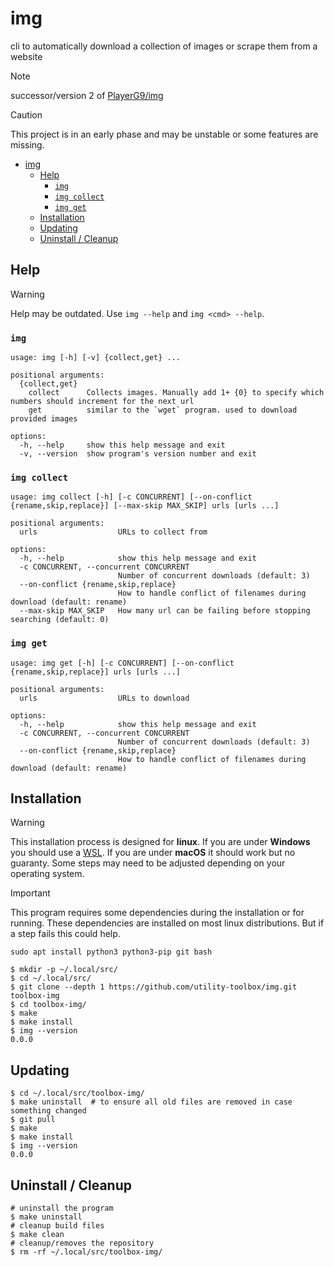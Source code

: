 # img
cli to automatically download a collection of images or scrape them from a website

> [!NOTE]
> successor/version 2 of [PlayerG9/img](https://github.com/PlayerG9/img)

> [!CAUTION]
> This project is in an early phase and may be unstable or some features are missing.

<!-- TOC -->
* [img](#img)
  * [Help](#help)
    * [`img`](#img-1)
    * [`img collect`](#img-collect)
    * [`img get`](#img-get)
  * [Installation](#installation)
  * [Updating](#updating)
  * [Uninstall / Cleanup](#uninstall--cleanup)
<!-- TOC -->

## Help

> [!WARNING]
> Help may be outdated. Use `img --help` and `img <cmd> --help`.

### `img`

```text
usage: img [-h] [-v] {collect,get} ...

positional arguments:
  {collect,get}
    collect      Collects images. Manually add 1+ {0} to specify which numbers should increment for the next url
    get          similar to the `wget` program. used to download provided images

options:
  -h, --help     show this help message and exit
  -v, --version  show program's version number and exit
```

### `img collect`

```text
usage: img collect [-h] [-c CONCURRENT] [--on-conflict {rename,skip,replace}] [--max-skip MAX_SKIP] urls [urls ...]

positional arguments:
  urls                  URLs to collect from

options:
  -h, --help            show this help message and exit
  -c CONCURRENT, --concurrent CONCURRENT
                        Number of concurrent downloads (default: 3)
  --on-conflict {rename,skip,replace}
                        How to handle conflict of filenames during download (default: rename)
  --max-skip MAX_SKIP   How many url can be failing before stopping searching (default: 0)
```

### `img get`

```text
usage: img get [-h] [-c CONCURRENT] [--on-conflict {rename,skip,replace}] urls [urls ...]

positional arguments:
  urls                  URLs to download

options:
  -h, --help            show this help message and exit
  -c CONCURRENT, --concurrent CONCURRENT
                        Number of concurrent downloads (default: 3)
  --on-conflict {rename,skip,replace}
                        How to handle conflict of filenames during download (default: rename)
```

## Installation

> [!WARNING]
> This installation process is designed for **linux**.
> If you are under **Windows** you should use a [WSL](https://learn.microsoft.com/en-us/windows/wsl/install).
> If you are under **macOS** it should work but no guaranty.
> Some steps may need to be adjusted depending on your operating system.

> [!IMPORTANT]
> This program requires some dependencies during the installation or for running.
> These dependencies are installed on most linux distributions.
> But if a step fails this could help.
> ```shell
> sudo apt install python3 python3-pip git bash
> ```

```shell
$ mkdir -p ~/.local/src/
$ cd ~/.local/src/
$ git clone --depth 1 https://github.com/utility-toolbox/img.git toolbox-img
$ cd toolbox-img/
$ make
$ make install
$ img --version
0.0.0
```

## Updating

```shell
$ cd ~/.local/src/toolbox-img/
$ make uninstall  # to ensure all old files are removed in case something changed
$ git pull
$ make
$ make install
$ img --version
0.0.0
```

## Uninstall / Cleanup

```shell
# uninstall the program
$ make uninstall
# cleanup build files
$ make clean
# cleanup/removes the repository
$ rm -rf ~/.local/src/toolbox-img/
```

